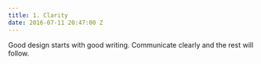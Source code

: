 ```yaml
---
title: 1. Clarity
date: 2016-07-11 20:47:00 Z
---
```


Good design starts with good writing. Communicate clearly and the rest will follow.